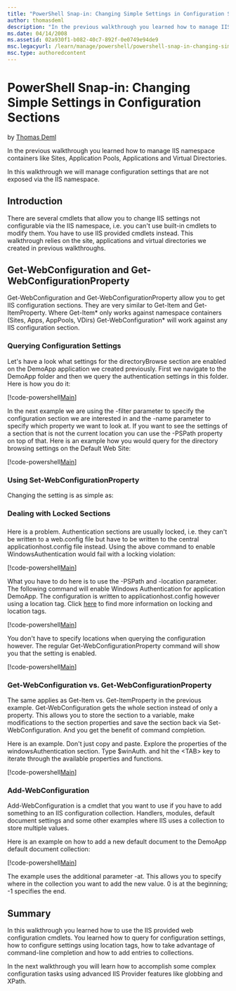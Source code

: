 ```yaml
---
title: "PowerShell Snap-in: Changing Simple Settings in Configuration Sections"
author: thomasdeml
description: "In the previous walkthrough you learned how to manage IIS namespace containers like Sites, Application Pools, Applications and Virtual Directories. In this w..."
ms.date: 04/14/2008
ms.assetid: 02a930f1-b082-40c7-892f-0e0749e94de9
msc.legacyurl: /learn/manage/powershell/powershell-snap-in-changing-simple-settings-in-configuration-sections
msc.type: authoredcontent
---
```

PowerShell Snap-in: Changing Simple Settings in Configuration Sections
====================
by [Thomas Deml](https://github.com/thomasdeml)

In the previous walkthrough you learned how to manage IIS namespace containers like Sites, Application Pools, Applications and Virtual Directories.

In this walkthrough we will manage configuration settings that are not exposed via the IIS namespace.

## Introduction

There are several cmdlets that allow you to change IIS settings not configurable via the IIS namespace, i.e. you can't use built-in cmdlets to modify them. You have to use IIS provided cmdlets instead. This walkthrough relies on the site, applications and virtual directories we created in previous walkthroughs.

## Get-WebConfiguration and Get-WebConfigurationProperty

Get-WebConfiguration and Get-WebConfigurationProperty allow you to get IIS configuration sections. They are very similar to Get-Item and Get-ItemProperty. Where Get-Item\* only works against namespace containers (Sites, Apps, AppPools, VDirs) Get-WebConfiguration\* will work against any IIS configuration section.

### Querying Configuration Settings

Let's have a look what settings for the directoryBrowse section are enabled on the DemoApp application we created previously. First we navigate to the DemoApp folder and then we query the authentication settings in this folder. Here is how you do it:


[!code-powershell[Main](powershell-snap-in-changing-simple-settings-in-configuration-sections/samples/sample1.ps1)]

 In the next example we are using the -filter parameter to specify the configuration section we are interested in and the -name parameter to specify which property we want to look at. If you want to see the settings of a section that is not the current location you can use the -PSPath property on top of that. Here is an example how you would query for the directory browsing settings on the Default Web Site: 

[!code-powershell[Main](powershell-snap-in-changing-simple-settings-in-configuration-sections/samples/sample2.ps1)]


### Using Set-WebConfigurationProperty

Changing the setting is as simple as:

### 

### Dealing with Locked Sections

### 

Here is a problem. Authentication sections are usually locked, i.e. they can't be written to a web.config file but have to be written to the central applicationhost.config file instead. Using the above command to enable WindowsAuthentication would fail with a locking violation:


[!code-powershell[Main](powershell-snap-in-changing-simple-settings-in-configuration-sections/samples/sample3.ps1)]


What you have to do here is to use the -PSPath and -location parameter. The following command will enable Windows Authentication for application DemoApp. The configuration is written to applicationhost.config however using a location tag. Click [here](../managing-your-configuration-settings/understanding-iis-configuration-delegation.md "Configuration Delegation and Locking") to find more information on locking and location tags.


[!code-powershell[Main](powershell-snap-in-changing-simple-settings-in-configuration-sections/samples/sample4.ps1)]


You don't have to specify locations when querying the configuration however. The regular Get-WebConfigurationProperty command will show you that the setting is enabled.


[!code-powershell[Main](powershell-snap-in-changing-simple-settings-in-configuration-sections/samples/sample5.ps1)]


### Get-WebConfiguration vs. Get-WebConfigurationProperty

The same applies as Get-Item vs. Get-ItemProperty in the previous example. Get-WebConfiguration gets the whole section instead of only a property. This allows you to store the section to a variable, make modifications to the section properties and save the section back via Set-WebConfiguration. And you get the benefit of command completion.

Here is an example. Don't just copy and paste. Explore the properties of the windowsAuthentication section. Type $winAuth. and hit the &lt;TAB&gt; key to iterate through the available properties and functions.


[!code-powershell[Main](powershell-snap-in-changing-simple-settings-in-configuration-sections/samples/sample6.ps1)]


### Add-WebConfiguration

Add-WebConfiguration is a cmdlet that you want to use if you have to add something to an IIS configuration collection. Handlers, modules, default document settings and some other examples where IIS uses a collection to store multiple values.

Here is an example on how to add a new default document to the DemoApp default document collection:


[!code-powershell[Main](powershell-snap-in-changing-simple-settings-in-configuration-sections/samples/sample7.ps1)]


The example uses the additional parameter -at. This allows you to specify where in the collection you want to add the new value. 0 is at the beginning; -1 specifies the end.

## Summary

In this walkthrough you learned how to use the IIS provided web configuration cmdlets. You learned how to query for configuration settings, how to configure settings using location tags, how to take advantage of command-line completion and how to add entries to collections.

In the next walkthrough you will learn how to accomplish some complex configuration tasks using advanced IIS Provider features like globbing and XPath.